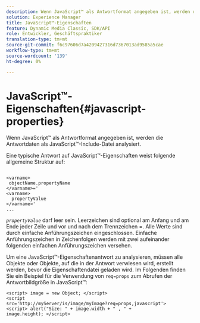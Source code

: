 ```yaml
---
description: Wenn JavaScript™ als Antwortformat angegeben ist, werden die Antwortdaten als JavaScript™-Include-Datei analysiert.
solution: Experience Manager
title: JavaScript™-Eigenschaften
feature: Dynamic Media Classic, SDK/API
role: Entwickler, Geschäftspraktiker
translation-type: tm+mt
source-git-commit: f6c97606d7a4209427316d7367013ad9585a5cae
workflow-type: tm+mt
source-wordcount: '139'
ht-degree: 0%

---
```



# JavaScript™-Eigenschaften{#javascript-properties}

Wenn JavaScript™ als Antwortformat angegeben ist, werden die Antwortdaten als JavaScript™-Include-Datei analysiert.

Eine typische Antwort auf JavaScript™-Eigenschaften weist folgende allgemeine Struktur auf:

```
           
<varname> 
 objectName.propertyName 
</varname>=' 
<varname>
  propertyValue 
</varname>' 
...
```

*`propertyValue`* darf leer sein. Leerzeichen sind optional am Anfang und am Ende jeder Zeile und vor und nach dem Trennzeichen =. Alle Werte sind durch einfache Anführungszeichen eingeschlossen. Einfache Anführungszeichen in Zeichenfolgen werden mit zwei aufeinander folgenden einfachen Anführungszeichen versehen.

Um eine JavaScript™-Eigenschaftenantwort zu analysieren, müssen alle Objekte oder Objekte, auf die in der Antwort verwiesen wird, erstellt werden, bevor die Eigenschaftendatei geladen wird. Im Folgenden finden Sie ein Beispiel für die Verwendung von `req=props` zum Abrufen der Antwortbildgröße in JavaScript™:

```
<script> image = new Object; </script> 
<script 
src='http://myServer/is/image/myImage?req=props,javascript'> 
<script> alert("Size: " + image.width + " , " + 
image.height); </script>
```

